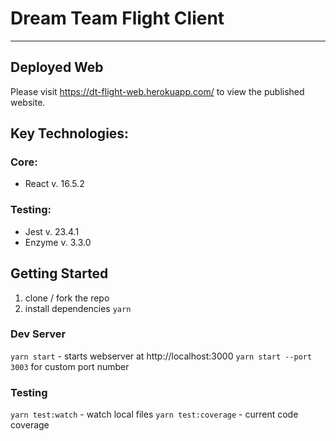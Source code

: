 # Dream Team Flight Client
-----

## Deployed Web

Please visit https://dt-flight-web.herokuapp.com/ to view the published website.

## Key Technologies:

### Core:
* React v. 16.5.2

### Testing:
* Jest v. 23.4.1
* Enzyme v. 3.3.0


## Getting Started
1. clone / fork the repo
2. install dependencies `yarn`

### Dev Server
`yarn start` - starts webserver at http://localhost:3000
`yarn start --port 3003` for custom port number

### Testing
`yarn test:watch` - watch local files
`yarn test:coverage` - current code coverage

